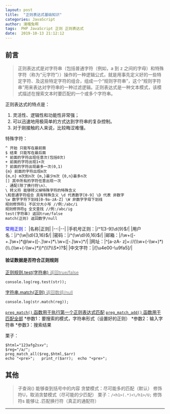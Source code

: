 ```yaml
---
layout: post
title:  "正则表达式基础知识"
categories: JavaScript
author: 滑稽兔啊
tags:  PHP JavaScript 正则 正则表达式
date:  2019-10-13 21:12:12
---
```


## 前言

> 正则表达式是对字符串（包括普通字符（例如，a 到 z 之间的字母）和特殊字符（称为“元字符”））操作的一种逻辑公式，就是用事先定义好的一些特定字符、及这些特定字符的组合，组成一个“规则字符串”，这个“规则字符串”用来表达对字符串的一种过滤逻辑。正则表达式是一种文本模式，该模式描述在搜索文本时要匹配的一个或多个字符串。









正则表达式的特点是：
1. 灵活性、逻辑性和功能性非常强；
2. 可以迅速地用极简单的方式达到字符串的复杂控制。
3. 对于刚接触的人来说，比较晦涩难懂。

特殊字符：

```html
^ 开始 只能写在最前面
$ 结束 只能写在最后面
* 前面的字符出现任意次(包括0次)
+ 前面的字符出现1+次
? 前面的字符出现最多一次(0,1)
{m} 前面的字符出现m次
{m,n} m次到n次 {m,}最少m次 {0,n}最多n次
[] 其中所有的字符任意出现一次
. 通配(除了换行符\n)、
\ 转义符 能够转义掉特殊字符的特殊含义
\和普通字符组合 具有特殊含义 \d 代表数字[0-9] \D 代表 非数字
\w 数字字符下划线[0-9a-zA-Z] \W 非数字字母下划线
规则修饰符i 不区分大小写 //例:/abc/i
规则修饰符g 全文查找 //例:/abc/ig
test(字符串) 返回true/false
match(正则) 返回数字/null
```
<span style="color:blue;">常用正则：</span>
|名称|正则|
|--:|--|
|手机号正则：|/^1[3-9]\d{9}$/|
|用户名：|/^(\w|\d){3,16}$/|
|密码：|/^(\w\d){6,16}$/|
|邮箱：|/\w+([-+.]\w+)*@\w+([-.]\w+)*\.\w+([-.]\w+)*/|
|网址：|^[a-zA- z]+://(\\w+(-\\w+)*)(\\.(\\w+(-\\w+)*))*(\\?\\S*)?$|
|中文字符：|/[\u4e00-\u9fa5]/|

#### 验证数据是否符合正则规则

<u>正则规则.test(字符串)  <span style="color:gray;">返回true/false</span></u>

```html
console.log(reg.test(str));
```
<u>字符串.match(正则)  <span style="color:gray;">返回数组/null</span></u>
```html
console.log(str.match(reg));
```

<u>`preg_match()` 函数用于执行第一个正则表达式匹配</u>
<u>`preg_match_add()` 函数用于匹配全部</u>
*参数1：要搜索的模式，字符串形式（设置好的正则）
*参数2：输入字符串
*参数3：搜索结果

栗子：
```
$html="123afg2sxv";
$reg="/a/";
preg_match_all($reg,$html,$arr)
echo "<pre>";	print_r($arr);	echo "<pre>";
```



## 其他

>子查询()  能够查到括号中的内容
>贪婪模式：尽可能多的匹配（默认）
>修饰符U，取消贪婪模式（尽可能的少匹配）
>栗子：`/<h1>(.*)<\/h1>/U;`
>修饰符s  能够让`.`匹配换行符（真正的通配符）

------